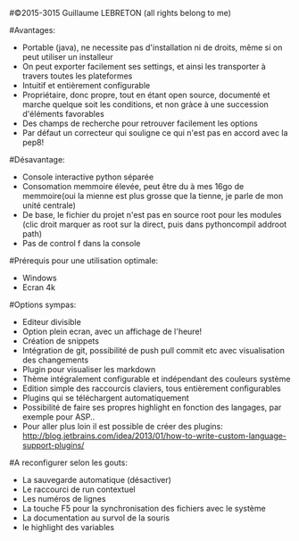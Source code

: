 #©2015-3015 Guillaume LEBRETON (all rights belong to me)

#Avantages:
- Portable (java), ne necessite pas d'installation ni de droits, même si on peut utiliser un installeur
- On peut exporter facilement ses settings, et ainsi les transporter à travers toutes les plateformes
- Intuitif et entièrement configurable
- Propriétaire, donc propre, tout en étant open source, documenté et marche quelque soit les conditions, et non gràce
 à une succession d'éléments favorables
- Des champs de recherche pour retrouver facilement les options
- Par défaut un correcteur qui souligne ce qui n'est pas en accord avec la pep8!

#Désavantage:
- Console interactive python séparée
- Consomation memmoire élevée, peut être du à mes 16go de memmoire(oui la mienne est plus grosse que la tienne, je parle
de mon unité centrale)
- De base, le fichier du projet n'est pas en source root pour les modules
(clic droit marquer as root sur la direct, puis dans pythoncompil addroot path)
- Pas de control f dans la console

#Prérequis pour une utilisation optimale:
- Windows
- Ecran 4k


#Options sympas:
- Editeur divisible
- Option plein ecran, avec un affichage de l'heure!
- Création de snippets
- Intégration de git, possibilité de push pull commit etc avec visualisation des changements
- Plugin pour visualiser les markdown
- Thème intégralement configurable et indépendant des couleurs système
- Edition simple des raccourcis claviers, tous entièrement configurables
- Plugins qui se téléchargent automatiquement
- Possibilité de faire ses propres highlight en fonction des langages, par exemple pour ASP..
- Pour aller plus loin il est possible de créer des plugins: http://blog.jetbrains.com/idea/2013/01/how-to-write-custom-language-support-plugins/

#A reconfigurer selon les gouts:
- La sauvegarde automatique (désactiver)
- Le raccourci de run contextuel
- Les numéros de lignes
- La touche F5 pour la synchronisation des fichiers avec le système
- La documentation au survol de la souris
- le highlight des variables